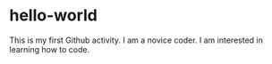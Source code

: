 # hello-world
This is my first Github activity.
I am a novice coder.  I am interested in learning how to code.
